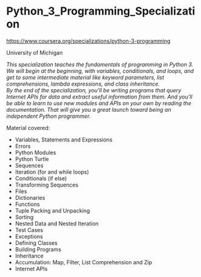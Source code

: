 # Python_3_Programming_Specialization

https://www.coursera.org/specializations/python-3-programming

University of Michigan

<i>This specialization teaches the fundamentals of programming in Python 3. We will begin at the beginning, with variables, conditionals, and loops, and get to some intermediate material like keyword parameters, list comprehensions, lambda expressions, and class inheritance.</i><br>
<i>By the end of the specialization, you’ll be writing programs that query Internet APIs for data and extract useful information from them. And you’ll be able to learn to use new modules and APIs on your own by reading the documentation. That will give you a great launch toward being an independent Python programmer.</i>

Material covered:
<ul>
  <li>Variables, Statements and Expressions</li>
  <li>Errors</li>
  <li>Python Modules</li>
  <li>Python Turtle</li>
  <li>Sequences</li>
  <li>Iteration (for and while loops)</li>
  <li>Conditionals (if else)</li>
  <li>Transforming Sequences</li>
  <li>Files</li>
  <li>Dictionaries</li>
  <li>Functions</li>
  <li>Tuple Packing and Unpacking</li>
  <li>Sorting</li>
  <li>Nested Data and Nested Iteration</li>
  <li>Test Cases</li>
  <li>Exceptions</li>
  <li>Defining Classes</li>
  <li>Building Programs</li>
  <li>Inheritance</li>
  <li>Accumulation: Map, Filter, List Comprehension and Zip</li>
  <li>Internet APIs</li>
</ul>
